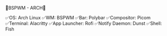 🌿BSPWM - ARCH🌿 

  ✅OS: Arch Linux
  ✅WM: BSPWM
  ✅Bar: Polybar
  ✅Compositor: Picom
  ✅Terminal: Alacritty
  ✅App Launcher: Rofi
  ✅Notify Daemon: Dunst
  ✅Shell: Fish

